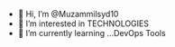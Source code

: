 - 👋 Hi, I’m @Muzammilsyd10
- 👀 I’m interested in TECHNOLOGIES
- 🌱 I’m currently learning ...DevOps Tools

<!---
Muzammilsyd10/Muzammilsyd10 is a ✨ special ✨ repository because its `README.md` (this file) appears on your GitHub profile.
You can click the Preview link to take a look at your changes.
--->
